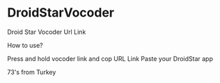 # DroidStarVocoder
Droid Star Vocoder Url Link





How to use?

Press and hold vocoder link and cop URL Link
Paste your DroidStar app

73's from Turkey
